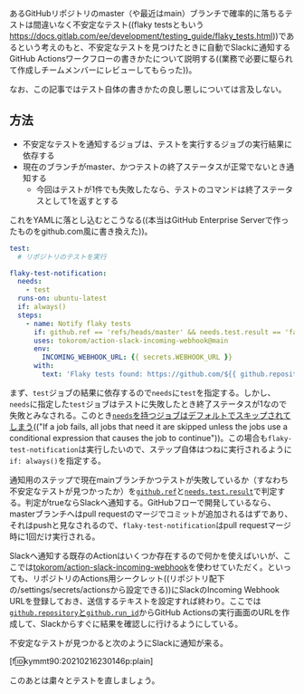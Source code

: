 <!-- 不安定なテストが存在することをSlackに通知するGitHub Actionsワークフロー -->

あるGitHubリポジトリのmaster（や最近はmain）ブランチで確率的に落ちるテストは間違いなく不安定なテスト((flaky testsともいう https://docs.gitlab.com/ee/development/testing_guide/flaky_tests.html))であるという考えのもと、不安定なテストを見つけたときに自動でSlackに通知するGitHub Actionsワークフローの書きかたについて説明する((業務で必要に駆られて作成しチームメンバーにレビューしてもらった))。

なお、この記事ではテスト自体の書きかたの良し悪しについては言及しない。

## 方法

- 不安定なテストを通知するジョブは、テストを実行するジョブの実行結果に依存する
- 現在のブランチがmaster、かつテストの終了ステータスが正常でないとき通知する
  - 今回はテストが1件でも失敗したなら、テストのコマンドは終了ステータスとして1を返すとする

これをYAMLに落とし込むとこうなる((本当はGitHub Enterprise Serverで作ったものをgithub.com風に書き換えた))。

```yaml
test:
  # リポジトリのテストを実行

flaky-test-notification:
  needs:
    - test
  runs-on: ubuntu-latest
  if: always()
  steps:
    - name: Notify flaky tests
      if: github.ref == 'refs/heads/master' && needs.test.result == 'failure'
      uses: tokorom/action-slack-incoming-webhook@main
      env:
        INCOMING_WEBHOOK_URL: {{ secrets.WEBHOOK_URL }}
      with:
        text: 'Flaky tests found: https://github.com/${{ github.repository }}/actions/runs/${{ github.run_id }}'
```

まず、`test`ジョブの結果に依存するので`needs`に`test`を指定する。しかし、`needs`に指定した`test`ジョブはテストに失敗したとき終了ステータスが1なので失敗とみなされる。このとき[`needs`を持つジョブはデフォルトでスキップされてしまう](https://docs.github.com/en/actions/reference/workflow-syntax-for-github-actions#jobsjob_idneeds)(("If a job fails, all jobs that need it are skipped unless the jobs use a conditional expression that causes the job to continue"))。この場合も`flaky-test-notification`は実行したいので、ステップ自体はつねに実行されるように`if: always()`を指定する。

通知用のステップで現在mainブランチかつテストが失敗しているか（すなわち不安定なテストが見つかったか）を[`github.ref`](https://docs.github.com/en/actions/reference/context-and-expression-syntax-for-github-actions#github-context)と[`needs.test.result`](https://docs.github.com/en/actions/reference/context-and-expression-syntax-for-github-actions#needs-context)で判定する。判定がtrueならSlackへ通知する。GitHubフローで開発しているなら、masterブランチへはpull requestのマージでコミットが追加されるはずであり、それはpushと見なされるので、`flaky-test-notification`はpull requestマージ時に1回だけ実行される。

Slackへ通知する既存のActionはいくつか存在するので何かを使えばいいが、ここでは[tokorom/action-slack-incoming-webhook](https://github.com/tokorom/action-slack-incoming-webhook)を使わせていただく。といっても、リポジトリのActions用シークレット((リポジトリ配下の/settings/secrets/actionsから設定できる))にSlackのIncoming Webhook URLを登録しておき、送信するテキストを設定すれば終わり。ここでは[`github.repository`と`github.run_id`](https://docs.github.com/en/actions/reference/context-and-expression-syntax-for-github-actions#github-context)からGitHub Actionsの実行画面のURLを作成して、Slackからすぐに結果を確認しに行けるようにしている。

不安定なテストが見つかると次のようにSlackに通知が来る。

[f:id:kymmt90:20210216230146p:plain]

このあとは粛々とテストを直しましょう。
